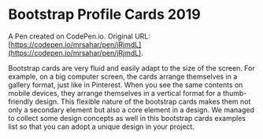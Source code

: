 # Bootstrap Profile Cards 2019

A Pen created on CodePen.io. Original URL: [https://codepen.io/mrsahar/pen/jRjmdL](https://codepen.io/mrsahar/pen/jRjmdL).

Bootstrap cards are very fluid and easily adapt to the size of the screen. For example, on a big computer screen, the cards arrange themselves in a gallery format, just like in Pinterest. When you see the same contents on mobile devices, they arrange themselves in a vertical format for a thumb-friendly design. This flexible nature of the bootstrap cards makes them not only a secondary element but also a core element in a design. We managed to collect some design concepts as well in this bootstrap cards examples list so that you can adopt a unique design in your project.
